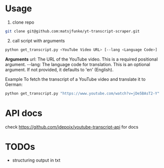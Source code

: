 # Usage

1. clone repo

```sh
git clone git@github.com:matsjfunke/yt-transcript-scraper.git
```

2. call script with arguments

```sh
python get_transcript.py <YouTube Video URL> [--lang <Language Code>]
```

**Arguments**
url: The URL of the YouTube video. This is a required positional argument.
--lang: The language code for translation. This is an optional argument. If not provided, it defaults to 'en' (English).

Example
To fetch the transcript of a YouTube video and translate it to German:

```sh
python get_transcript.py "https://www.youtube.com/watch?v=jDe5BAsT2-Y" --lang de
```

# API docs

check https://github.com/jdepoix/youtube-transcript-api for docs

# TODOs

- structuring output in txt
